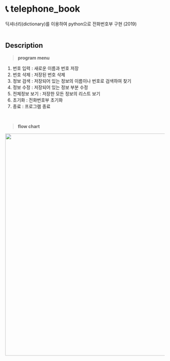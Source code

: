 # 📞 telephone_book
딕셔너리(dictionary)를 이용하여 python으로 전화번호부 구현 (2019)
<br><br>

## Description
> **program menu**
1. 번호 입력 : 새로운 이름과 번호 저장
2. 번호 삭제 : 저장된 번호 삭제
3. 정보 검색 : 저장되어 있는 정보의 이름이나 번호로 검색하여 찾기
4. 정보 수정 : 저장되어 있는 정보 부분 수정
5. 전체정보 보기 : 저장한 모든 정보의 리스트 보기
6. 초기화 : 전화번호부 초기화
7. 종료 : 프로그램 종료
<br>

> **flow chart**
<img src="https://user-images.githubusercontent.com/106156087/173974991-5c0288ba-7775-4c4a-a2fa-ab9a89994333.png" width="700">
